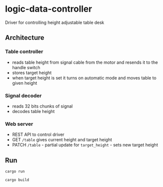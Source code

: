 # logic-data-controller

Driver for controlling height adjustable table desk

## Architecture

### Table controller

- reads table height from signal cable from the motor and resends it to the handle switch
- stores target height
- when target height is set it turns on automatic mode and moves table to given height

### Signal decoder

- reads 32 bits chunks of signal
- decodes table height

### Web server

- REST API to control driver
- GET `/table` gives current height and target height
- PATCH `/table` - partial update for `target_height` - sets new target height

## Run

`cargo run`

`cargo build`
